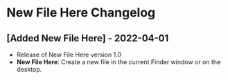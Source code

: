 # New File Here Changelog

## [Added New File Here] - 2022-04-01
- Release of New File Here version 1.0
- **New File Here**: Create a new file in the current Finder window or on the desktop.
